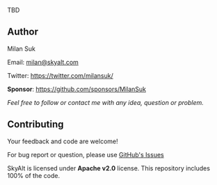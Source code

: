 TBD


## Author
Milan Suk

Email: milan@skyalt.com

Twitter: https://twitter.com/milansuk/

**Sponsor**: https://github.com/sponsors/MilanSuk

*Feel free to follow or contact me with any idea, question or problem.*



## Contributing
Your feedback and code are welcome!

For bug report or question, please use [GitHub's Issues](https://github.com/MilanSuk/skyalt/issues)

SkyAlt is licensed under **Apache v2.0** license. This repository includes 100% of the code.
